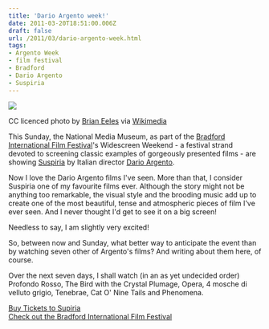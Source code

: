 ```yaml
---
title: 'Dario Argento week!'
date: 2011-03-20T18:51:00.006Z
draft: false
url: /2011/03/dario-argento-week.html
tags: 
- Argento Week
- film festival
- Bradford
- Dario Argento
- Suspiria
---
```


[![](https://blogger.googleusercontent.com/img/b/R29vZ2xl/AVvXsEgWKIfZMDIz9UknwezZ-tqebITkJ4eSYaMpKvODQTXZj9QBn1fMnovsqg2EPUGmg1FG685AqK3bKETc9fGVJzarp8mhB02n2T0uJT6IKo-s9nSkCidHVusdE8Gp50_SlJXtsIhgWUYGqOE/s400/Dario_Argento_at_the_Brussels_International_Fantastic_Film_Festival_in_2007.jpg)](https://picasaweb.google.com/lh/photo/n4tGJHXYMzaY7DKxsJIL8-54nN1RycrV_oQh2IHYfkI?feat=embedwebsite)  

CC licenced photo by [Brian Eeles](http://flickr.com/photos/45946913@N00) via [Wikimedia](http://en.wikipedia.org/wiki/File:Dario_Argento_at_the_Brussels_International_Fantastic_Film_Festival_in_2007.jpg)  

  
  
This Sunday, the National Media Museum, as part of the [Bradford International Film Festival](http://www.nationalmediamuseum.org.uk/nmem/biff/11/index.asp)'s Widescreen Weekend - a festival strand devoted to screening classic examples of gorgeously presented films - are showing [Suspiria](http://www.nationalmediamuseum.org.uk/nmem/biff/11/film_detail.asp?filmid=6954) by Italian director [Dario Argento](http://www.imdb.com/name/nm0000783/).  
  
Now I love the Dario Argento films I've seen. More than that, I consider Suspiria one of my favourite films ever. Although the story might not be anything too remarkable, the visual style and the brooding music add up to create one of the most beautiful, tense and atmospheric pieces of film I've ever seen. And I never thought I'd get to see it on a big screen!  
  
Needless to say, I am slightly very excited!  
  
So, between now and Sunday, what better way to anticipate the event than by watching seven other of Argento's films? And writing about them here, of course.  
  
Over the next seven days, I shall watch (in an as yet undecided order)  
Profondo Rosso, The Bird with the Crystal Plumage, Opera, 4 mosche di velluto grigio, Tenebrae, Cat O' Nine Tails and Phenomena.  
  
[Buy Tickets to Supiria](http://www.nationalmediamuseum.org.uk/nmem/biff/11/film_detail.asp?filmid=6954)  
[Check out the Bradford International Film Festival](http://www.nationalmediamuseum.org.uk/nmem/biff/11/index.asp)